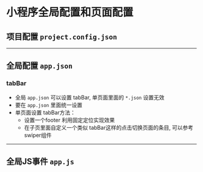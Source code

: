 # 小程序全局配置和页面配置



## 项目配置 ` project.config.json `


---



## 全局配置 ` app.json `

### tabBar
* 全局 `app.json` 可以设置 tabBar, 单页面里面的 `*.json` 设置无效
* 要在 `app.json` 里面统一设置
* 单页面设置 tabBar方法：
  * 设置一个footer 利用固定定位实现效果
  * 在子页里面自定义一个类似 tabBar这样的点击切换页面的条目, 可以参考 swiper组件


---


## 全局JS事件 ` app.js `